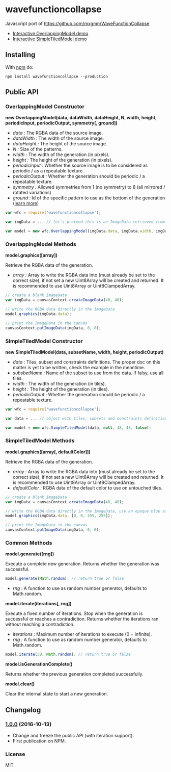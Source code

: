 # wavefunctioncollapse

Javascript port of https://github.com/mxgmn/WaveFunctionCollapse

- [Interactive OverlappingModel demo](http://www.kchapelier.com/wfc-example/overlapping-model.html)
- [Interactive SimpleTiledModel demo](http://www.kchapelier.com/wfc-example/simple-tiled-model.html)

## Installing

With [npm](http://npmjs.org) do:

```
npm install wavefunctioncollapse --production
```

## Public API

### OverlappingModel Constructor

**new OverlappingModel(data, dataWidth, dataHeight, N, width, height, periodicInput, periodicOutput, symmetry[, ground])**

 - *data :* The RGBA data of the source image.
 - *dataWidth :* The width of the source image.
 - *dataHeight :* The height of the source image.
 - *N :* Size of the patterns.
 - *width :* The width of the generation (in pixels).
 - *height :* The height of the generation (in pixels).
 - *periodicInput :* Whether the source image is to be considered as periodic / as a repeatable texture.
 - *periodicOutput :* Whether the generation should be periodic / a repeatable texture.
 - *symmetry :* Allowed symmetries from 1 (no symmetry) to 8 (all mirrored / rotated variations)
 - *ground :* Id of the specific pattern to use as the bottom of the generation ([learn more](https://github.com/mxgmn/WaveFunctionCollapse/issues/3#issuecomment-250995366))

```js
var wfc = require('wavefunctioncollapse');

var imgData = ... // let's pretend this is an ImageData retrieved from a canvas context in the browser

var model = new wfc.OverlappingModel(imgData.data, imgData.width, imgData.height, 3, 48, 48, true, true, 4);
```

### OverlappingModel Methods

**model.graphics([array])**

Retrieve the RGBA data of the generation.

 - *array :* Array to write the RGBA data into (must already be set to the correct size), if not set a new Uint8Array will be created and returned. It is recommended to use Uint8Array or Uint8ClampedArray.

```js
// create a blank ImageData
var imgData = canvasContext.createImageData(48, 48);

// write the RGBA data directly in the ImageData
model.graphics(imgData.data);

// print the ImageData in the canvas
canvasContext.putImageData(imgData, 0, 0);
```

### SimpleTiledModel Constructor

**new SimpleTiledModel(data, subsetName, width, height, periodicOutput)**

 - *data :* Tiles, subset and constraints definitions. The proper doc on this matter is yet to be written, check the example in the meantime.
 - *subsbetName :* Name of the subset to use from the data. If falsy, use all tiles.
 - *width :* The width of the generation (in tiles).
 - *height :* The height of the generation (in tiles).
 - *periodicOutput :* Whether the generation should be periodic / a repeatable texture.

```js
var wfc = require('wavefunctioncollapse');

var data = ... // object with tiles, subsets and constraints definitions

var model = new wfc.SimpleTiledModel(data, null, 48, 48, false);
```

### SimpleTiledModel Methods

**model.graphics([array[, defaultColor]])**

Retrieve the RGBA data of the generation.

 - *array :* Array to write the RGBA data into (must already be set to the correct size), if not set a new Uint8Array will be created and returned. It is recommended to use Uint8Array or Uint8ClampedArray.
 - *defaultColor :* RGBA data of the default color to use on untouched tiles.

```js
// create a blank ImageData
var imgData = canvasContext.createImageData(48, 48);

// write the RGBA data directly in the ImageData, use an opaque blue as the default color
model.graphics(imgData.data, [0, 0, 255, 255]);

// print the ImageData in the canvas
canvasContext.putImageData(imgData, 0, 0);
```

### Common Methods

**model.generate([rng])**

Execute a complete new generation. Returns whether the generation was successful.

```js
model.generate(Math.random); // return true or false
```

 - *rng :* A function to use as random number generator, defaults to Math.random.

**model.iterate(iterations[, rng])**

Execute a fixed number of iterations. Stop when the generation is successful or reaches a contradiction. Returns whether the iterations ran without reaching a contradiction.

 - *iterations :* Maximum number of iterations to execute (0 = infinite).
 - *rng :* A function to use as random number generator, defaults to Math.random.

```js
model.iterate(30, Math.random); // return true or false
```

**model.isGenerationComplete()**

Returns whether the previous generation completed successfully.

**model.clear()**

Clear the internal state to start a new generation.

## Changelog

### [1.0.0](https://github.com/kchapelier/wavefunctioncollapse/tree/1.0.0) (2016-10-13)

 * Change and freeze the public API (with iteration support).
 * First publication on NPM.

### License

MIT
